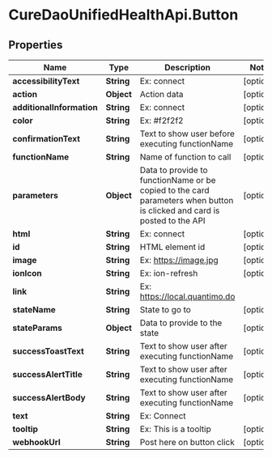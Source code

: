 # CureDaoUnifiedHealthApi.Button

## Properties

Name | Type | Description | Notes
------------ | ------------- | ------------- | -------------
**accessibilityText** | **String** | Ex: connect | [optional] 
**action** | **Object** | Action data | [optional] 
**additionalInformation** | **String** | Ex: connect | [optional] 
**color** | **String** | Ex: #f2f2f2 | [optional] 
**confirmationText** | **String** | Text to show user before executing functionName | [optional] 
**functionName** | **String** | Name of function to call | [optional] 
**parameters** | **Object** | Data to provide to functionName or be copied to the card parameters when button is clicked and card is posted to the API | [optional] 
**html** | **String** | Ex: connect | [optional] 
**id** | **String** | HTML element id | [optional] 
**image** | **String** | Ex: https://image.jpg | [optional] 
**ionIcon** | **String** | Ex: ion-refresh | [optional] 
**link** | **String** | Ex: https://local.quantimo.do | 
**stateName** | **String** | State to go to | [optional] 
**stateParams** | **Object** | Data to provide to the state | [optional] 
**successToastText** | **String** | Text to show user after executing functionName | [optional] 
**successAlertTitle** | **String** | Text to show user after executing functionName | [optional] 
**successAlertBody** | **String** | Text to show user after executing functionName | [optional] 
**text** | **String** | Ex: Connect | 
**tooltip** | **String** | Ex: This is a tooltip | [optional] 
**webhookUrl** | **String** | Post here on button click | [optional] 


